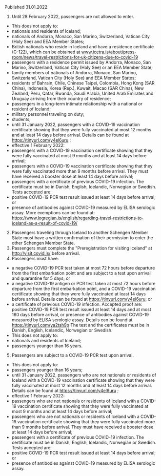 Published 31.01.2022
1. Until 28 February 2022, passengers are not allowed to enter.
- This does not apply to:
- nationals and residents of Iceland;
- nationals of Andorra, Monaco, San Marino, Switzerland, Vatican City (Holy See) and EEA Member States;
- British nationals who reside in Iceland and have a residence certificate (C-122), which can be obtained at <a href="http://www.icetra.is/about/press-room/news/travel-restrictions-for-uk-citizens-due-to-covid-19">www.icetra.is/about/press-room/news/travel-restrictions-for-uk-citizens-due-to-covid-19</a>
- passengers with a residence permit issued by Andorra, Monaco, San Marino, Switzerland, Vatican City (Holy See) or an EEA Member State;
- family members of nationals of Andorra, Monaco, San Marino, Switzerland, Vatican City (Holy See) and EEA Member States;
- residents of Bahrain, Chile, Chinese Taipei, Colombia, Hong Kong (SAR China), Indonesia, Korea (Rep.), Kuwait, Macao (SAR China), New Zealand, Peru, Qatar, Rwanda, Saudi Arabia, United Arab Emirates and Uruguay arriving from their country of residence;
- passengers in a long-term intimate relationship with a national or resident of Iceland;
- military personnel traveling on duty;
- students;
- until 31 January 2022, passengers with a COVID-19 vaccination certificate showing that they were fully vaccinated at most 12 months and at least 14 days before arrival. Details can be found at <a href="https://tinyurl.com/y4el6uru">https://tinyurl.com/y4el6uru</a> ;
- effective 1 February 2022:
- passengers with a COVID-19 vaccination certificate showing that they were fully vaccinated at most 9 months and at least 14 days before arrival;
- passengers with a COVID-19 vaccination certificate showing that they were fully vaccinated more than 9 months before arrival. They must have received a booster dose at least 14 days before arrival;
- passengers with a certificate of previous COVID-19 infection. The certificate must be in Danish, English, Icelandic, Norwegian or Swedish. Tests accepted are:
- positive COVID-19 PCR test result issued at least 14 days before arrival; or
- presence of antibodies against COVID-19 measured by ELISA serologic assay.
More exemptions can be found at: <a href="https://www.logreglan.is/english/regarding-travel-restrictions-to-iceland-as-a-result-of-covid-19/">https://www.logreglan.is/english/regarding-travel-restrictions-to-iceland-as-a-result-of-covid-19/</a>
2. Passengers traveling through Iceland to another Schengen Member State must have a written confirmation of their permission to enter the other Schengen Member State.
3. Passengers must complete the "Preregistration for visiting Iceland" at <a href="http://visit.covid.is/">http://visit.covid.is/</a> before arrival.
4. Passengers must have:
- a negative COVID-19 PCR test taken at most 72 hours before departure from the first embarkation point and are subject to a test upon arrival and quarantine for 5 days; or
- a negative COVID-19 antigen or PCR test taken at most 72 hours before departure from the first embarkation point, and a COVID-19 vaccination certificate showing that they were fully vaccinated at least 14 days before arrival. Details can be found at <a href="https://tinyurl.com/y4el6uru">https://tinyurl.com/y4el6uru</a>; or
- a certificate of previous COVID-19 infection. Accepted proof are: positive COVID-19 PCR test result issued at least 14 days and at most 180 days before arrival, or presence of antibodies against COVID-19 measured by ELISA serologic assay. Details can be found at <a href="https://tinyurl.com/ya2tsh9p">https://tinyurl.com/ya2tsh9p</a>
The test and the certificates must be in Danish, English, Icelandic, Norwegian or Swedish.
- This does not apply to:
- nationals and residents of Iceland;
- passengers younger than 16 years.
5. Passengers are subject to a COVID-19 PCR test upon arrival.
- This does not apply to:
- passengers younger than 16 years;
- until 31 January 2022, passengers who are not nationals or residents of Iceland with a COVID-19 vaccination certificate showing that they were fully vaccinated at most 12 months and at least 14 days before arrival. Details can be found at <a href="https://tinyurl.com/y4el6uru">https://tinyurl.com/y4el6uru</a> ;
- effective 1 February 2022:
- passengers who are not nationals or residents of Iceland with a COVID-19 vaccination certificate showing that they were fully vaccinated at most 9 months and at least 14 days before arrival;
- passengers who are not nationals or residents of Iceland with a COVID-19 vaccination certificate showing that they were fully vaccinated more than 9 months before arrival. They must have received a booster dose at least 14 days before arrival;
- passengers with a certificate of previous COVID-19 infection.
The certificate must be in Danish, English, Icelandic, Norwegian or Swedish. Tests accepted are:
- positive COVID-19 PCR test result issued at least 14 days before arrival; or
- presence of antibodies against COVID-19 measured by ELISA serologic assay.